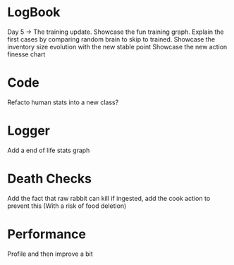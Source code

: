 # LogBook
Day 5 -> The training update. Showcase the fun training graph. Explain the first cases by comparing random brain to skip to trained. 
Showcase the inventory size evolution with the new stable point
Showcase the new action finesse chart

# Code
Refacto human stats into a new class?

# Logger
Add a end of life stats graph

# Death Checks
Add the fact that raw rabbit can kill if ingested, add the cook action to prevent this (With a risk of food deletion)

# Performance
Profile and then improve a bit
